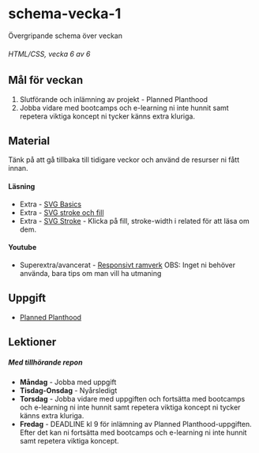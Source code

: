 # schema-vecka-1
Övergripande schema över veckan

###### HTML/CSS, vecka 6 av 6

## Mål för veckan
1.  Slutförande och inlämning av projekt - Planned Planthood
2.  Jobba vidare med bootcamps och e-learning ni inte hunnit samt repetera viktiga koncept ni tycker känns extra kluriga.

## Material
Tänk på att gå tillbaka till tidigare veckor och använd de resurser ni fått innan.

#### Läsning
* Extra - [SVG Basics](https://css-tricks.com/using-svg/)
* Extra - [SVG stroke och fill](https://vanseodesign.com/web-design/svg-fill-stroke/)
* Extra - [SVG Stroke](https://css-tricks.com/almanac/properties/s/stroke/) - Klicka på fill, stroke-width i related för att läsa om dem.

#### Youtube
* Superextra/avancerat - [Responsivt ramverk](https://www.youtube.com/watch?v=c13gpBrnGEw) OBS: Inget ni behöver använda, bara tips om man vill ha utmaning

## Uppgift
* [Planned Planthood](https://github.com/Robert-Lexicon/Uppgift-PlannedPlanthood/blob/main/README.md)

## Lektioner
##### Med tillhörande repon
* **Måndag** - Jobba med uppgift
* **Tisdag-Onsdag** - Nyårsledigt
* **Torsdag** - Jobba vidare med uppgiften och fortsätta med bootcamps och e-learning ni inte hunnit samt repetera viktiga koncept ni tycker känns extra kluriga.
* **Fredag** - DEADLINE kl 9 för inlämning av Planned Planthood-uppgiften. Efter det kan ni fortsätta med bootcamps och e-learning ni inte hunnit samt repetera viktiga koncept.
